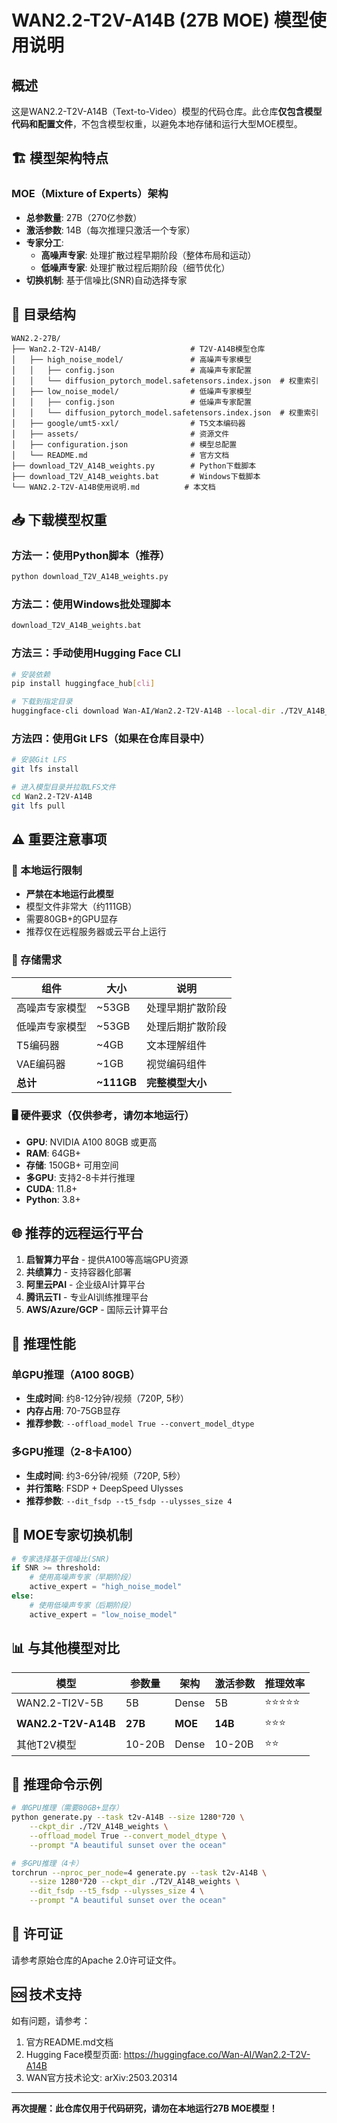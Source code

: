 # WAN2.2-T2V-A14B (27B MOE) 模型使用说明

## 概述
这是WAN2.2-T2V-A14B（Text-to-Video）模型的代码仓库。此仓库**仅包含模型代码和配置文件**，不包含模型权重，以避免本地存储和运行大型MOE模型。

## 🏗️ 模型架构特点

### MOE（Mixture of Experts）架构
- **总参数量**: 27B（270亿参数）
- **激活参数**: 14B（每次推理只激活一个专家）
- **专家分工**:
  - **高噪声专家**: 处理扩散过程早期阶段（整体布局和运动）
  - **低噪声专家**: 处理扩散过程后期阶段（细节优化）
- **切换机制**: 基于信噪比(SNR)自动选择专家

## 📁 目录结构
```
WAN2.2-27B/
├── Wan2.2-T2V-A14B/                    # T2V-A14B模型仓库
│   ├── high_noise_model/               # 高噪声专家模型
│   │   ├── config.json                 # 高噪声专家配置
│   │   └── diffusion_pytorch_model.safetensors.index.json  # 权重索引
│   ├── low_noise_model/                # 低噪声专家模型
│   │   ├── config.json                 # 低噪声专家配置
│   │   └── diffusion_pytorch_model.safetensors.index.json  # 权重索引
│   ├── google/umt5-xxl/                # T5文本编码器
│   ├── assets/                         # 资源文件
│   ├── configuration.json              # 模型总配置
│   └── README.md                       # 官方文档
├── download_T2V_A14B_weights.py        # Python下载脚本
├── download_T2V_A14B_weights.bat       # Windows下载脚本
└── WAN2.2-T2V-A14B使用说明.md          # 本文档
```

## 📥 下载模型权重

### 方法一：使用Python脚本（推荐）
```bash
python download_T2V_A14B_weights.py
```

### 方法二：使用Windows批处理脚本
```bash
download_T2V_A14B_weights.bat
```

### 方法三：手动使用Hugging Face CLI
```bash
# 安装依赖
pip install huggingface_hub[cli]

# 下载到指定目录
huggingface-cli download Wan-AI/Wan2.2-T2V-A14B --local-dir ./T2V_A14B_weights
```

### 方法四：使用Git LFS（如果在仓库目录中）
```bash
# 安装Git LFS
git lfs install

# 进入模型目录并拉取LFS文件
cd Wan2.2-T2V-A14B
git lfs pull
```

## ⚠️ 重要注意事项

### 🚫 本地运行限制
- **严禁在本地运行此模型**
- 模型文件非常大（约111GB）
- 需要80GB+的GPU显存
- 推荐仅在远程服务器或云平台上运行

### 💾 存储需求
| 组件 | 大小 | 说明 |
|------|------|------|
| 高噪声专家模型 | ~53GB | 处理早期扩散阶段 |
| 低噪声专家模型 | ~53GB | 处理后期扩散阶段 |
| T5编码器 | ~4GB | 文本理解组件 |
| VAE编码器 | ~1GB | 视觉编码组件 |
| **总计** | **~111GB** | **完整模型大小** |

### 🖥️ 硬件要求（仅供参考，请勿本地运行）
- **GPU**: NVIDIA A100 80GB 或更高
- **RAM**: 64GB+
- **存储**: 150GB+ 可用空间
- **多GPU**: 支持2-8卡并行推理
- **CUDA**: 11.8+
- **Python**: 3.8+

## 🌐 推荐的远程运行平台

1. **启智算力平台** - 提供A100等高端GPU资源
2. **共绩算力** - 支持容器化部署
3. **阿里云PAI** - 企业级AI计算平台
4. **腾讯云TI** - 专业AI训练推理平台
5. **AWS/Azure/GCP** - 国际云计算平台

## 🚀 推理性能

### 单GPU推理（A100 80GB）
- **生成时间**: 约8-12分钟/视频（720P, 5秒）
- **内存占用**: 70-75GB显存
- **推荐参数**: `--offload_model True --convert_model_dtype`

### 多GPU推理（2-8卡A100）
- **生成时间**: 约3-6分钟/视频（720P, 5秒）
- **并行策略**: FSDP + DeepSpeed Ulysses
- **推荐参数**: `--dit_fsdp --t5_fsdp --ulysses_size 4`

## 🎯 MOE专家切换机制

```python
# 专家选择基于信噪比(SNR)
if SNR >= threshold:
    # 使用高噪声专家（早期阶段）
    active_expert = "high_noise_model"
else:
    # 使用低噪声专家（后期阶段）  
    active_expert = "low_noise_model"
```

## 📊 与其他模型对比

| 模型 | 参数量 | 架构 | 激活参数 | 推理效率 |
|------|--------|------|----------|----------|
| WAN2.2-TI2V-5B | 5B | Dense | 5B | ⭐⭐⭐⭐⭐ |
| **WAN2.2-T2V-A14B** | **27B** | **MOE** | **14B** | ⭐⭐⭐ |
| 其他T2V模型 | 10-20B | Dense | 10-20B | ⭐⭐ |

## 🔧 推理命令示例

```bash
# 单GPU推理（需要80GB+显存）
python generate.py --task t2v-A14B --size 1280*720 \
    --ckpt_dir ./T2V_A14B_weights \
    --offload_model True --convert_model_dtype \
    --prompt "A beautiful sunset over the ocean"

# 多GPU推理（4卡）
torchrun --nproc_per_node=4 generate.py --task t2v-A14B \
    --size 1280*720 --ckpt_dir ./T2V_A14B_weights \
    --dit_fsdp --t5_fsdp --ulysses_size 4 \
    --prompt "A beautiful sunset over the ocean"
```

## 📄 许可证
请参考原始仓库的Apache 2.0许可证文件。

## 🆘 技术支持
如有问题，请参考：
1. 官方README.md文档
2. Hugging Face模型页面: https://huggingface.co/Wan-AI/Wan2.2-T2V-A14B
3. WAN官方技术论文: arXiv:2503.20314

---
**再次提醒：此仓库仅用于代码研究，请勿在本地运行27B MOE模型！**
